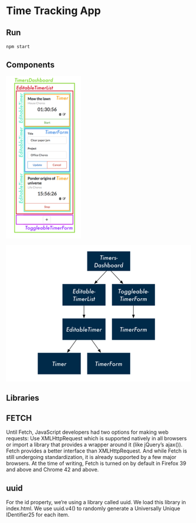 # Time Tracking App

## Run

```bash
npm start
```

## Components

![components](./docs/images/components.png "Components")

![components treee](./docs/images/components-tree.png "Components Tree")

## Libraries

## FETCH

Until Fetch, JavaScript developers had two options for making web requests: Use XMLHttpRequest which is supported natively in all browsers or import a library that provides a wrapper around it (like jQuery’s ajax()). Fetch provides a better interface than XMLHttpRequest. And while Fetch is still undergoing standardization, it is already supported by a few major browsers. At the time of writing, Fetch is turned on by default in Firefox 39 and above and Chrome 42 and above.

## uuid

For the id property, we’re using a library called uuid. We load this library in index.html. We use uuid.v4() to randomly generate a Universally Unique IDentifier25 for each item.
